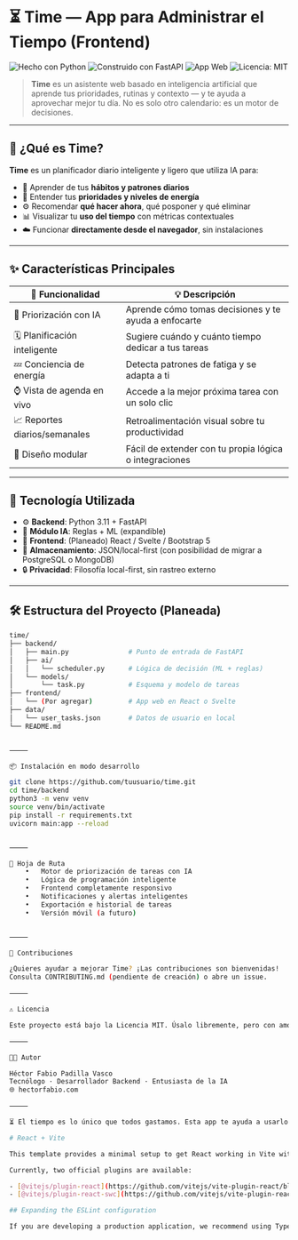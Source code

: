 # ⏳ Time — App para Administrar el Tiempo (Frontend)

![Hecho con Python](https://img.shields.io/badge/Hecho%20con-Python-3776AB?style=for-the-badge&logo=python&logoColor=white)
![Construido con FastAPI](https://img.shields.io/badge/API-FastAPI-009688?style=for-the-badge&logo=fastapi)
![App Web](https://img.shields.io/badge/Plataforma-Web-4285F4?style=for-the-badge&logo=googlechrome)
![Licencia: MIT](https://img.shields.io/badge/Licencia-MIT-green.svg?style=for-the-badge)

> **Time** es un asistente web basado en inteligencia artificial que aprende tus prioridades, rutinas y contexto — y te ayuda a aprovechar mejor tu día. No es solo otro calendario: es un motor de decisiones.

---

## 🧠 ¿Qué es Time?

**Time** es un planificador diario inteligente y ligero que utiliza IA para:

- 🧮 Aprender de tus **hábitos y patrones diarios**
- 📌 Entender tus **prioridades y niveles de energía**
- ⚙️ Recomendar **qué hacer ahora**, qué posponer y qué eliminar
- 📊 Visualizar tu **uso del tiempo** con métricas contextuales
- ☁️ Funcionar **directamente desde el navegador**, sin instalaciones

---

## ✨ Características Principales

| 🚀 Funcionalidad             | 💡 Descripción |
|-----------------------------|----------------|
| 🧠 Priorización con IA       | Aprende cómo tomas decisiones y te ayuda a enfocarte |
| 🗓️ Planificación inteligente | Sugiere cuándo y cuánto tiempo dedicar a tus tareas |
| 💤 Conciencia de energía     | Detecta patrones de fatiga y se adapta a ti |
| ⌚ Vista de agenda en vivo   | Accede a la mejor próxima tarea con un solo clic |
| 📈 Reportes diarios/semanales| Retroalimentación visual sobre tu productividad |
| 🧩 Diseño modular            | Fácil de extender con tu propia lógica o integraciones |

---

## 🧪 Tecnología Utilizada

- ⚙️ **Backend**: Python 3.11 + FastAPI
- 🧠 **Módulo IA**: Reglas + ML (expandible)
- 🎨 **Frontend**: (Planeado) React / Svelte / Bootstrap 5
- 💾 **Almacenamiento**: JSON/local-first (con posibilidad de migrar a PostgreSQL o MongoDB)
- 🔒 **Privacidad**: Filosofía local-first, sin rastreo externo

---

## 🛠️ Estructura del Proyecto (Planeada)

```bash
time/
├── backend/
│   ├── main.py               # Punto de entrada de FastAPI
│   ├── ai/
│   │   └── scheduler.py      # Lógica de decisión (ML + reglas)
│   └── models/
│       └── task.py           # Esquema y modelo de tareas
├── frontend/
│   └── (Por agregar)         # App web en React o Svelte
├── data/
│   └── user_tasks.json       # Datos de usuario en local
└── README.md


⸻

📦 Instalación en modo desarrollo

git clone https://github.com/tuusuario/time.git
cd time/backend
python3 -m venv venv
source venv/bin/activate
pip install -r requirements.txt
uvicorn main:app --reload


⸻

🔮 Hoja de Ruta
	•	Motor de priorización de tareas con IA
	•	Lógica de programación inteligente
	•	Frontend completamente responsivo
	•	Notificaciones y alertas inteligentes
	•	Exportación e historial de tareas
	•	Versión móvil (a futuro)


⸻

🤝 Contribuciones

¿Quieres ayudar a mejorar Time? ¡Las contribuciones son bienvenidas!
Consulta CONTRIBUTING.md (pendiente de creación) o abre un issue.

⸻

⚠️ Licencia

Este proyecto está bajo la Licencia MIT. Úsalo libremente, pero con amor ❤️

⸻

🧑‍💻 Autor

Héctor Fabio Padilla Vasco
Tecnólogo · Desarrollador Backend · Entusiasta de la IA
🌐 hectorfabio.com

⸻

⏳ El tiempo es lo único que todos gastamos. Esta app te ayuda a usarlo mejor.

# React + Vite

This template provides a minimal setup to get React working in Vite with HMR and some ESLint rules.

Currently, two official plugins are available:

- [@vitejs/plugin-react](https://github.com/vitejs/vite-plugin-react/blob/main/packages/plugin-react) uses [Babel](https://babeljs.io/) for Fast Refresh
- [@vitejs/plugin-react-swc](https://github.com/vitejs/vite-plugin-react/blob/main/packages/plugin-react-swc) uses [SWC](https://swc.rs/) for Fast Refresh

## Expanding the ESLint configuration

If you are developing a production application, we recommend using TypeScript with type-aware lint rules enabled. Check out the [TS template](https://github.com/vitejs/vite/tree/main/packages/create-vite/template-react-ts) for information on how to integrate TypeScript and [`typescript-eslint`](https://typescript-eslint.io) in your project.
